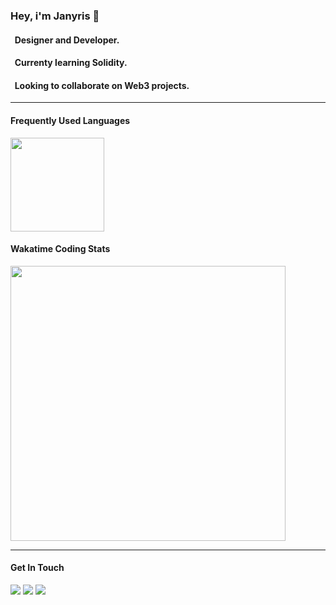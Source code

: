 ### Hey, i'm Janyris :wave:

#### &nbsp; **Designer and Developer.**
#### &nbsp; **Currenty learning Solidity.**
#### &nbsp; **Looking to collaborate on Web3 projects.**


_________________

#### Frequently Used Languages

<a href="https://www.github.com/janyris"><!-- wi*quL3fcV --><img height="150px" src="https://github-readme-stats.vercel.app/api/top-langs/?username=janyris&hide=html&hide_title=true&hide_border=true&layout=compact&langs_count=6&exclude_repo=comp426,Redventures-Movie-Quotes&text_color=000&icon_color=fff&bg_color=0,52fa5a,4dfcff,c64dff&theme=graywhite" /></a>


#### Wakatime Coding Stats
<a href="https://www.github.com/janyris"><img width="440" src="https://github-readme-stats.vercel.app/api/wakatime?username=@janyris&show_icons=true&theme=radical&hide=html&hide_title=true&hide_border=true&layout=compact&langs_count=6&exclude_repo=comp426,Redventures-Movie-Quotes&text_color=000&icon_color=fff&bg_color=0,52fa5a,4dfcff,c64dff&theme=graywhite"/></a>
_________________

#### Get In Touch


<a href="https://www.twitter.com/janyris"><img src="https://img.shields.io/badge/-Twitter-000?&logo=Twitter"/></a> <a href="https://www.polywork.com/janyris"><img src="https://img.shields.io/badge/-Polywork-000?&logo=Polywork"/></a> <a href="https://www.linkedin.com/in/janyris/"><img src="https://img.shields.io/badge/-Linkedin-000?&logo=linkedin"/></a> 

